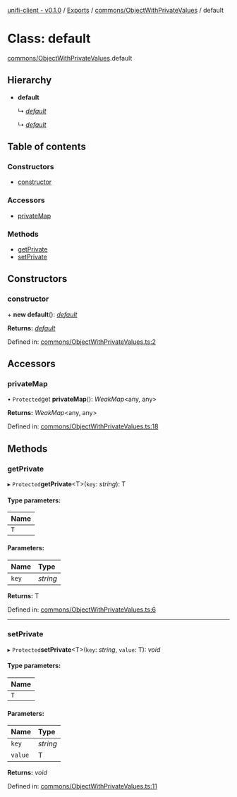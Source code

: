 [unifi-client - v0.1.0](../README.md) / [Exports](../modules.md) / [commons/ObjectWithPrivateValues](../modules/commons_objectwithprivatevalues.md) / default

# Class: default

[commons/ObjectWithPrivateValues](../modules/commons_objectwithprivatevalues.md).default

## Hierarchy

* **default**

  ↳ [*default*](commons__objectsubcontroller.default.md)

  ↳ [*default*](unifiauth.default.md)

## Table of contents

### Constructors

- [constructor](commons_objectwithprivatevalues.default.md#constructor)

### Accessors

- [privateMap](commons_objectwithprivatevalues.default.md#privatemap)

### Methods

- [getPrivate](commons_objectwithprivatevalues.default.md#getprivate)
- [setPrivate](commons_objectwithprivatevalues.default.md#setprivate)

## Constructors

### constructor

\+ **new default**(): [*default*](commons_objectwithprivatevalues.default.md)

**Returns:** [*default*](commons_objectwithprivatevalues.default.md)

Defined in: [commons/ObjectWithPrivateValues.ts:2](https://github.com/thib3113/unifi-client/blob/7789674/src/commons/ObjectWithPrivateValues.ts#L2)

## Accessors

### privateMap

• `Protected`get **privateMap**(): *WeakMap*<any, any\>

**Returns:** *WeakMap*<any, any\>

Defined in: [commons/ObjectWithPrivateValues.ts:18](https://github.com/thib3113/unifi-client/blob/7789674/src/commons/ObjectWithPrivateValues.ts#L18)

## Methods

### getPrivate

▸ `Protected`**getPrivate**<T\>(`key`: *string*): T

#### Type parameters:

Name |
:------ |
`T` |

#### Parameters:

Name | Type |
:------ | :------ |
`key` | *string* |

**Returns:** T

Defined in: [commons/ObjectWithPrivateValues.ts:6](https://github.com/thib3113/unifi-client/blob/7789674/src/commons/ObjectWithPrivateValues.ts#L6)

___

### setPrivate

▸ `Protected`**setPrivate**<T\>(`key`: *string*, `value`: T): *void*

#### Type parameters:

Name |
:------ |
`T` |

#### Parameters:

Name | Type |
:------ | :------ |
`key` | *string* |
`value` | T |

**Returns:** *void*

Defined in: [commons/ObjectWithPrivateValues.ts:11](https://github.com/thib3113/unifi-client/blob/7789674/src/commons/ObjectWithPrivateValues.ts#L11)
